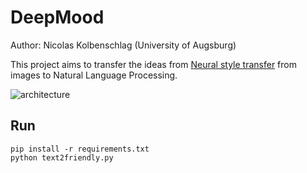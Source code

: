 # DeepMood

Author: Nicolas Kolbenschlag (University of Augsburg)

This project aims to transfer the ideas from [Neural style transfer](https://arxiv.org/abs/1508.06576) from images to Natural Language Processing.

![architecture](https://github.com/nicolaskolbenchlag/DeepMood/blob/main/images/Architecture.png)

## Run

```shell
pip install -r requirements.txt
python text2friendly.py
```

